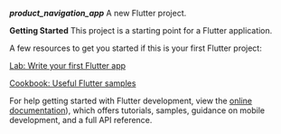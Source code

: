 ***product_navigation_app***
A new Flutter project.

**Getting Started**
This project is a starting point for a Flutter application.

A few resources to get you started if this is your first Flutter project:

[Lab: Write your first Flutter app](https://docs.flutter.dev/get-started/codelab)


[Cookbook: Useful Flutter samples](https://docs.flutter.dev/cookbook)


For help getting started with Flutter development, view the [online documentation]([https://docs.flutter.dev/)), which offers tutorials, samples, guidance on mobile development, and a full API reference.
